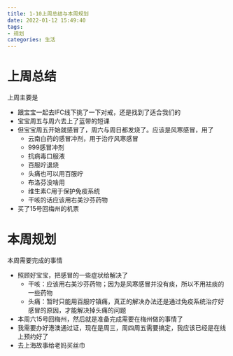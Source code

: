 ```yaml
---
title: 1-10上周总结与本周规划
date: 2022-01-12 15:49:40
tags:
- 规划
categories: 生活
---
```


# 上周总结

上周主要是

- 跟宝宝一起去IFC线下挑了一下对戒，还是找到了适合我们的
- 宝宝周五与周六去上了蓝带的短课
- 但宝宝周五开始就感冒了，周六与周日都发烧了。应该是风寒感冒，用了
  - 云南白药的感冒冲剂，用于治疗风寒感冒
  - 999感冒冲剂
  - 抗病毒口服液
  - 百服咛退烧
  - 头痛也可以用百服咛
  - 布洛芬没啥用
  - 维生素C用于保护免疫系统
  - 干咳的话应该用右美沙芬药物
- 买了15号回梅州的机票

# 本周规划

本周需要完成的事情

- 照顾好宝宝，把感冒的一些症状给解决了
  - 干咳：应该用右美沙芬药物；因为是风寒感冒并没有痰，所以不用袪痰的一些药物
  - 头痛：暂时只能用百服咛镇痛，真正的解决办法还是通过免疫系统治疗好感冒的原因，才能解决掉头痛的问题
- 本周六15号回梅州，然后就是准备完成需要在梅州做的事情了
- 我需要办好港澳通过证，现在是周三，周四周五需要搞定，我应该已经是在线上预约好了
- 去上海故事给老妈买丝巾
